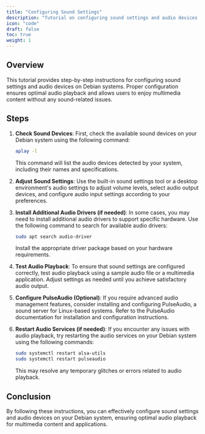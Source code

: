 ```yaml
---
title: "Configuring Sound Settings"
description: "Tutorial on configuring sound settings and audio devices on Debian systems for optimal audio playback."
icon: "code"
draft: false
toc: true
weight: 1
---
```


## Overview

This tutorial provides step-by-step instructions for configuring sound settings and audio devices on Debian systems. Proper configuration ensures optimal audio playback and allows users to enjoy multimedia content without any sound-related issues.

## Steps

1. **Check Sound Devices**: First, check the available sound devices on your Debian system using the following command:

    ```bash
    aplay -l
    ```

   This command will list the audio devices detected by your system, including their names and specifications.

2. **Adjust Sound Settings**: Use the built-in sound settings tool or a desktop environment's audio settings to adjust volume levels, select audio output devices, and configure audio input settings according to your preferences.

3. **Install Additional Audio Drivers (if needed)**: In some cases, you may need to install additional audio drivers to support specific hardware. Use the following command to search for available audio drivers:

    ```bash
    sudo apt search audio-driver
    ```

   Install the appropriate driver package based on your hardware requirements.

4. **Test Audio Playback**: To ensure that sound settings are configured correctly, test audio playback using a sample audio file or a multimedia application. Adjust settings as needed until you achieve satisfactory audio output.

5. **Configure PulseAudio (Optional)**: If you require advanced audio management features, consider installing and configuring PulseAudio, a sound server for Linux-based systems. Refer to the PulseAudio documentation for installation and configuration instructions.

6. **Restart Audio Services (if needed)**: If you encounter any issues with audio playback, try restarting the audio services on your Debian system using the following commands:

    ```bash
    sudo systemctl restart alsa-utils
    sudo systemctl restart pulseaudio
    ```

   This may resolve any temporary glitches or errors related to audio playback.

## Conclusion

By following these instructions, you can effectively configure sound settings and audio devices on your Debian system, ensuring optimal audio playback for multimedia content and applications.
